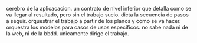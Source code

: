 cerebro de la aplicacacion.
un contrato de nivel inferior que detalla como se va llegar al resultado, pero sin el trabajo sucio.
dicta la secuencia de pasos a seguir. orquestrar el trabajo a partir de los planos y como se va hacer.
orquestra los modelos para casos de usos especificos.
no sabe nada ni de la web, ni de la bbdd. unicamente dirige el trabajo.